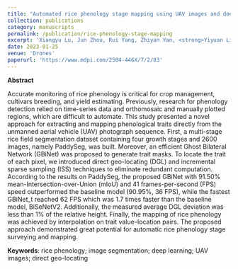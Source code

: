 ```yaml
---
title: "Automated rice phenology stage mapping using UAV images and deep learning"
collection: publications
category: manuscripts
permalink: /publication/rice-phenology-stage-mapping
excerpt: 'Xiangyu Lu, Jun Zhou, Rui Yang, Zhiyan Yan, <strong>Yiyuan Lin</strong>, Jie Jiao, Fei Liu, Drones'
date: 2023-01-25
venue: 'Drones'
paperurl: 'https://www.mdpi.com/2504-446X/7/2/83'
---
```


**Abstract**

Accurate monitoring of rice phenology is critical for crop management, cultivars breeding, and yield estimating. Previously, research for phenology detection relied on time-series data and orthomosaic and manually plotted regions, which are difficult to automate. This study presented a novel approach for extracting and mapping phenological traits directly from the unmanned aerial vehicle (UAV) photograph sequence. First, a multi-stage rice field segmentation dataset containing four growth stages and 2600 images, namely PaddySeg, was built. Moreover, an efficient Ghost Bilateral Network (GBiNet) was proposed to generate trait masks. To locate the trait of each pixel, we introduced direct geo-locating (DGL) and incremental sparse sampling (ISS) techniques to eliminate redundant computation. According to the results on PaddySeg, the proposed GBiNet with 91.50% mean-Intersection-over-Union (mIoU) and 41 frames-per-second (FPS) speed outperformed the baseline model (90.95%, 36 FPS), while the fastest GBiNet_t reached 62 FPS which was 1.7 times faster than the baseline model, BiSeNetV2. Additionally, the measured average DGL deviation was less than 1% of the relative height. Finally, the mapping of rice phenology was achieved by interpolation on trait value–location pairs. The proposed approach demonstrated great potential for automatic rice phenology stage surveying and mapping.

**Keywords**: rice phenology; image segmentation; deep learning; UAV images; direct geo-locating